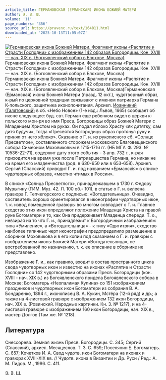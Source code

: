 ```yaml
---
article_title: ГЕРМАНОВСКАЯ (ЕРМАНСКАЯ) ИКОНА БОЖИЕЙ МАТЕРИ
author: Э. В. Ш.
volume: '11'
page_numbers: '356'
source_url: https://pravenc.ru/text/164811.html
downloaded_at: '2025-10-13T11:05:07Z'
---
```


[![Германовская икона Божией Матери. Фрагмент иконы «Распятие и Страсти Господни» с изображением 142 образов Богородицы. Кон. XVIII — нач. XIX в. (Богоявленский собор в Елохове, Москва)](https://pravenc.ru/data/723/468/1234/i200.jpg "Кликните для увеличения картинки")](https://pravenc.ru/data/723/468/1234/i400.jpg)Германовская икона Божией Матери. Фрагмент иконы «Распятие и Страсти Господни» с изображением 142 образов Богородицы. Кон. XVIII — нач. XIX в. (Богоявленский собор в Елохове, Москва)  
Германовская икона Божией Матери. Фрагмент иконы «Распятие и Страсти Господни» с изображением 142 образов Богородицы. Кон. XVIII — нач. XIX в. (Богоявленский собор в Елохове, Москва)Ге́рмановская (Е́рманская) икона Божией Матери (празд. 12 окт.), чудотворный образ, к-рый по церковной традиции связывают с именем патриарха Германа К-польского, защитника иконопочитания. Архиеп. [Иоанникий (Галятовский)](<https://pravenc.ru/text/Иоанникий (Галятовский).html>) в сб. «Небо Новое» (1-е изд.: Львов, 1665) сообщает об иконе следующее: буд. свт. Герман еще ребенком видел в церкви к-польского мон-ря во имя Пресв. Богородицы образ Божией Матери с Младенцем Христом на руках. Он подал яблоко Христу «як дитятку, сам дитя будучи», тогда «Пресвятой Богородицы образ протянул руку и принял от него яблоко». Сказание о Г. и. из рукописного сб. «Солнце Пресветлое», составленного сторожем московского Благовещенского собора Симеоном Моховиковым в 1715-1716 гг. (НБ МГУ. Ф. 293. № 10536-22-71), содержит дату этого события - 3 апр. 732 г., к-рая приходится на время уже после Патриаршества Германа, но никак не на время его младенчества (род. в 630-650 или в 653-658). Архиеп. Сергий (Спасский) приводит Г. и. под названием «Ерманскiя» в списке чудотворных образов, «местно чтимых в России».

В списке «Солнца Пресветлого», принадлежавшем в 1730 г. Федору Мурыгину (ГИМ. Муз. 42. Л. 100 об.- 101), в статье о Г. и. вклеена гравюра Г. Тепчегорского с подписью: «Вотодательница». Очевидно, составитель хорошо ориентировался в иконографии чудотворных икон, т. к. извод помещенной гравюры во многом совпадает с Г. и. Главное сходство этих икон определяют положение Младенца Христа на правой руке Богоматери и то, как Она придерживает Младенца спереди. Т. о., невзирая на то что Г. и., принадлежит к Богородичным изображениям типа «Умиление», а «Вотодательница» - к типу «Одигитрия», сходство наиболее типичных черт иконографии предопределило размещение в сборнике Моховикова и в его копии под сказанием о Г. и. гравюры с изображением иконы Божией Матери «Вотодательница», не востребованной по назначению, т. к. ее описание в сборнике не представлено.

Изображение Г. и., как правило, входит в состав пространного цикла свода чудотворных икон и известно на иконах «Распятие и Страсти Господни» со 142 чудотворными образами Пресв. Богородицы (кон. XVIII - нач. XIX в.) из Богоявленского придела Богоявленского собора в Москве; Богоматерь «Неопалимая Купина» со 151 изображением праздников и чудотворных икон Богоматери из собрания В. А. Бондаренко, 1894 г., иконописец В. А. Кукин, Мстёра (12-й ряд) и др.; а также на 4-листовой гравюре с изображением 132 икон Богородицы, нач. XIX в. (Ровинский. Народные картинки. Кн. 3. № 1217), и на 4-листовой гравюре с изображением 160 икон Богородицы, нач. XIX в., мастер Долгов (Там же. № 1218).

## Литература

Снессорева. Земная жизнь Пресв. Богородицы. С. 345; Сергий (Спасский), архиеп. Месяцеслов. Т. 3. С. 659; Поселянин Е. Богоматерь. С. 657; Кочетков И. А. Свод чудотв. икон Богоматери на иконах и гравюрах XVIII-XIX вв. // Чудотв. икона в Византии и Др. Руси / Ред.: А. М. Лидов. М., 1996. С. 411.

Э. В. Ш.

